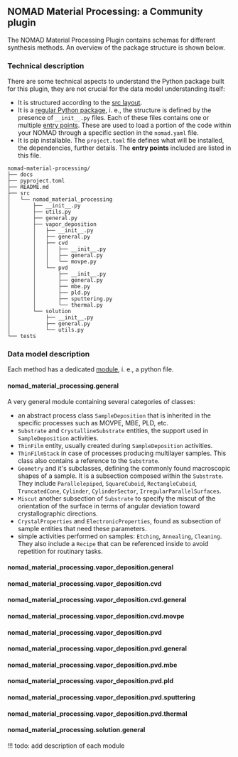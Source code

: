 ## NOMAD Material Processing: a Community plugin

The NOMAD Material Processing Plugin contains schemas for different synthesis methods.
An overview of the package structure is shown below.

### Technical description

There are some technical aspects to understand the Python package built for this plugin, they are not crucial for the data model understanding itself:

- It is structured according to the [src layout](https://packaging.python.org/en/latest/discussions/src-layout-vs-flat-layout/).
- It is a [regular Python package](https://docs.python.org/3/reference/import.html#regular-packages), i. e., the structure is defined by the presence of `__init__.py` files. Each of these files contains one or multiple [entry points](https://nomad-lab.eu/prod/v1/staging/docs/howto/plugins/plugins.html#plugin-entry-points). These are used to load a portion of the code within your NOMAD through a specific section in the `nomad.yaml` file.
- It is pip installable. The `project.toml` file defines what will be installed, the dependencies, further details. The **entry points** included are listed in this file.

```text
nomad-material-processing/
├── docs
├── pyproject.toml
├── README.md
├── src
│   └── nomad_material_processing
│       ├── __init__.py
│       ├── utils.py
│       ├── general.py
│       ├── vapor_deposition
│       │   ├── __init__.py
│       │   ├── general.py
│       │   ├── cvd
│       │   │   ├── __init__.py
│       │   │   ├── general.py
│       │   │   └── movpe.py
│       │   └── pvd
│       │       ├── __init__.py
│       │       ├── general.py
│       │       ├── mbe.py
│       │       ├── pld.py
│       │       ├── sputtering.py
│       │       └── thermal.py
│       └── solution
│           ├── __init__.py
│           ├── general.py
│           └── utils.py
└── tests
```

### Data model description

Each method has a dedicated [module](https://docs.python.org/3/tutorial/modules.html), i. e., a python file.

#### nomad_material_processing.general

A very general module containing several categories of classes:

- an abstract process class `SampleDeposition` that is inherited in the specific processes such as MOVPE, MBE, PLD, etc.
- `Substrate` and `CrystallineSubstrate` entities, the support used in `SampleDeposition` activities.
- `ThinFilm` entity, usually created during `SampleDeposition` activities.
- `ThinFilmStack` in case of processes producing multilayer samples. This class also contains a reference to the `Substrate`.
- `Geometry` and it's subclasses, defining the commonly found macroscopic shapes of a sample. It is a subsection composed within the `Substrate`. They include `Parallelepiped`, `SquareCuboid`, `RectangleCuboid`, `TruncatedCone`, `Cylinder`, `CylinderSector`, `IrregularParallelSurfaces`.
- `Miscut` another subsection of  `Substrate` to specify the miscut of the orientation of the surface in terms of angular deviation toward crystallographic directions.
- `CrystalProperties` and `ElectronicProperties`, found as subsection of sample entities that need these parameters.
- simple activities performed on samples: `Etching`, `Annealing`, `Cleaning`. They also include a `Recipe` that can be referenced inside to avoid repetition for routinary tasks.


#### nomad_material_processing.vapor_deposition.general



#### nomad_material_processing.vapor_deposition.cvd
#### nomad_material_processing.vapor_deposition.cvd.general
#### nomad_material_processing.vapor_deposition.cvd.movpe
#### nomad_material_processing.vapor_deposition.pvd
#### nomad_material_processing.vapor_deposition.pvd.general
#### nomad_material_processing.vapor_deposition.pvd.mbe
#### nomad_material_processing.vapor_deposition.pvd.pld
#### nomad_material_processing.vapor_deposition.pvd.sputtering
#### nomad_material_processing.vapor_deposition.pvd.thermal
#### nomad_material_processing.solution.general
!!! todo: add description of each module